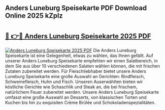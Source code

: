 ## Anders Luneburg Speisekarte PDF Download Online 2025 kZpIz

# <h2><a href="http://gc75n1v.nevu.top/?p=Anders+Luneburg+Speisekarte">🔗 👉🔴 Anders Luneburg Speisekarte 2025 PDF</a></h2>

[![Anders Luneburg Speisekarte 2025 PDF](https://i.imgur.com/dBaPXMq.png)](http://gc75n1v.nevu.top/?p=Anders+Luneburg+Speisekarte)
Die Anders Luneburg Speisekarte ist eine Gelegenheit, etwas zu wählen, das Ihnen gefällt. Auf unserer Anders Luneburg Speisekarte empfehlen wir einen Salatbereich, in dem Sie aus über 10 verschiedenen Salaten wählen können, die mit frischen Zutaten zubereitet werden. Für Fleischliebhaber bietet unsere Anders Luneburg Speisekarte eine große Auswahl an Gerichten: Rindfleisch, Schweinefleisch, Huhn und Fisch. Unseren Auserwählten bieten wir köstliche Gerichte wie Schaschlik und Steak an, die bei frischem, natürlichem Feuer zubereitet werden. Unsere Anders Luneburg Speisekarte umfasst eine große Auswahl an Desserts, von klassischen Torten und Kuchen bis hin zu exquisiten Crème Brûlée und Schokoladenspezialitäten.
